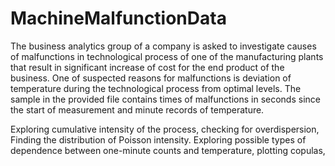 # MachineMalfunctionData

The business analytics group of a company is asked to investigate causes of malfunctions in technological process of one of the manufacturing plants that result in significant increase of cost for the end product of the business.
One of suspected reasons for malfunctions is deviation of temperature during the technological process from optimal levels. The sample in the provided file contains times of malfunctions in seconds since the start of measurement and minute records of temperature.

Exploring cumulative intensity of the process, checking for overdispersion,  Finding the distribution of Poisson intensity.
Exploring possible types of dependence between one-minute counts and temperature, plotting copulas, 

